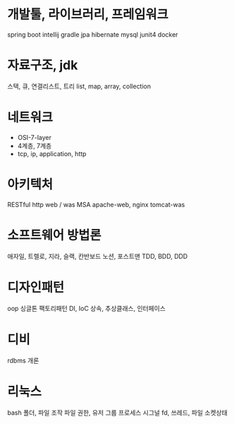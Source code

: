 # 개발툴, 라이브러리, 프레임워크
spring boot
intellij
gradle
jpa hibernate
mysql
junit4
docker

# 자료구조, jdk
스택, 큐, 연결리스트, 트리
list, map, array, collection

# 네트워크
- OSI-7-layer
- 4계층, 7계층
- tcp, ip, application, http

# 아키텍처
RESTful
http
web / was
MSA
apache-web, nginx
tomcat-was

# 소프트웨어 방법론
애자일, 트렐로, 지라, 슬랙, 칸반보드
노션, 포스트맨
TDD, BDD, DDD

# 디자인패턴
oop
싱글톤
팩토리패턴
DI, IoC
상속, 추상클래스, 인터페이스

# 디비
rdbms 개론

# 리눅스
bash
폴더, 파일 조작
파일 권한, 유저 그룹
프로세스 시그널
fd, 쓰레드, 파일
소켓상태